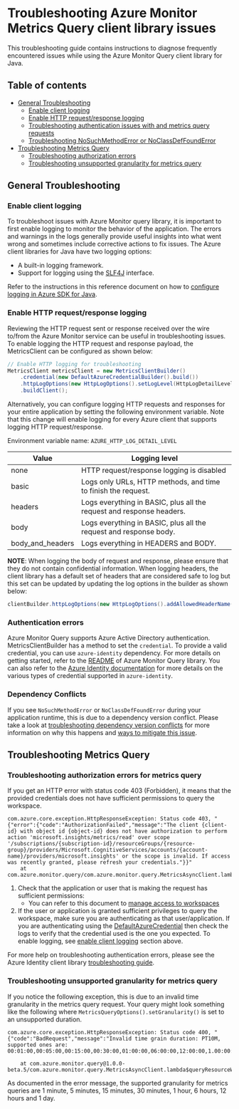 # Troubleshooting Azure Monitor Metrics Query client library issues

This troubleshooting guide contains instructions to diagnose frequently encountered issues while using the Azure
Monitor Query client library for Java.

## Table of contents

* [General Troubleshooting](#general-troubleshooting)
    * [Enable client logging](#enable-client-logging)
    * [Enable HTTP request/response logging](#enable-http-requestresponse-logging)
    * [Troubleshooting authentication issues with and metrics query requests](#authentication-errors)
    * [Troubleshooting NoSuchMethodError or NoClassDefFoundError](#dependency-conflicts)
* [Troubleshooting Metrics Query](#troubleshooting-metrics-query)
    * [Troubleshooting authorization errors](#troubleshooting-authorization-errors-for-metrics-query)
    * [Troubleshooting unsupported granularity for metrics query](#troubleshooting-unsupported-granularity-for-metrics-query)

## General Troubleshooting

### Enable client logging

To troubleshoot issues with Azure Monitor query library, it is important to first enable logging to monitor the
behavior of the application. The errors and warnings in the logs generally provide
useful insights into what went wrong and sometimes include corrective actions to fix issues.
The Azure client libraries for Java have two logging options:

* A built-in logging framework.
* Support for logging using the [SLF4J](https://www.slf4j.org/) interface.

Refer to the instructions in this reference document on how to [configure logging in Azure SDK for Java](https://docs.microsoft.com/azure/developer/java/sdk/logging-overview).

### Enable HTTP request/response logging

Reviewing the HTTP request sent or response received over the wire to/from the Azure Monitor service can be useful in
troubleshooting issues. To enable logging the HTTP request and response payload, the
MetricsClient can be configured as shown below:

```java readme-sample-enablehttplogging
// Enable HTTP logging for troubleshooting
MetricsClient metricsClient = new MetricsClientBuilder()
    .credential(new DefaultAzureCredentialBuilder().build())
    .httpLogOptions(new HttpLogOptions().setLogLevel(HttpLogDetailLevel.BODY_AND_HEADERS))
    .buildClient();
```

Alternatively, you can configure logging HTTP requests and responses for your entire application by setting the
following environment variable. Note that this change will enable logging for every Azure client that supports logging
HTTP request/response.

Environment variable name: `AZURE_HTTP_LOG_DETAIL_LEVEL`

| Value            | Logging level                                                        |
|------------------|----------------------------------------------------------------------|
| none             | HTTP request/response logging is disabled                            |
| basic            | Logs only URLs, HTTP methods, and time to finish the request.        |
| headers          | Logs everything in BASIC, plus all the request and response headers. |
| body             | Logs everything in BASIC, plus all the request and response body.    |
| body_and_headers | Logs everything in HEADERS and BODY.                                 |

**NOTE**: When logging the body of request and response, please ensure that they do not contain confidential
information. When logging headers, the client library has a default set of headers that are considered safe to log
but this set can be updated by updating the log options in the builder as shown below:

```java
clientBuilder.httpLogOptions(new HttpLogOptions().addAllowedHeaderName("safe-to-log-header-name"))
```

### Authentication errors

Azure Monitor Query supports Azure Active Directory authentication. MetricsClientBuilder has a method to set the `credential`. To provide a valid credential, you can use
`azure-identity` dependency. For more details on getting started, refer to
the [README](https://github.com/Azure/azure-sdk-for-java/tree/main/sdk/monitor/azure-monitor-query#create-the-client)
of Azure Monitor Query library. You can also refer to
the [Azure Identity documentation](https://docs.microsoft.com/azure/developer/java/sdk/identity)
for more details on the various types of credential supported in `azure-identity`.

### Dependency Conflicts

If you see `NoSuchMethodError` or `NoClassDefFoundError` during your application runtime, this is due to a
dependency version conflict. Please take a look at [troubleshooting dependency version conflicts](https://docs.microsoft.com/azure/developer/java/sdk/troubleshooting-dependency-version-conflict) for more information on
why this happens and [ways to mitigate this issue](https://docs.microsoft.com/azure/developer/java/sdk/troubleshooting-dependency-version-conflict#mitigate-version-mismatch-issues).

## Troubleshooting Metrics Query

### Troubleshooting authorization errors for metrics query

If you get an HTTP error with status code 403 (Forbidden), it means that the provided credentials does not have
sufficient permissions to query the workspace.
```text
com.azure.core.exception.HttpResponseException: Status code 403, "{"error":{"code":"AuthorizationFailed","message":"The client {client-id} with object id {object-id} does not have authorization to perform action 'microsoft.insights/metrics/read' over scope '/subscriptions/{subscription-id}/resourceGroups/{resource-group}/providers/Microsoft.CognitiveServices/accounts/{account-name}/providers/microsoft.insights' or the scope is invalid. If access was recently granted, please refresh your credentials."}}"
	at com.azure.monitor.query/com.azure.monitor.query.MetricsAsyncClient.lambda$queryResourceWithResponse$4(MetricsAsyncClient.java:227)
```

1. Check that the application or user that is making the request has sufficient permissions:
    * You can refer to this document to [manage access to workspaces](https://learn.microsoft.com/en-us/azure/azure-monitor/metrics/azure-monitor-workspace-manage)
2. If the user or application is granted sufficient privileges to query the workspace, make sure you are
   authenticating as that user/application. If you are authenticating using the
   [DefaultAzureCredential](https://github.com/Azure/azure-sdk-for-java/blob/main/sdk/identity/azure-identity/README.md#authenticating-with-defaultazurecredential)
   then check the logs to verify that the credential used is the one you expected. To enable logging, see [enable
   client logging](#enable-client-logging) section above.

For more help on troubleshooting authentication errors, please see the Azure Identity client library [troubleshooting
guide](https://github.com/Azure/azure-sdk-for-java/blob/main/sdk/identity/azure-identity/TROUBLESHOOTING.md).

### Troubleshooting unsupported granularity for metrics query

If you notice the following exception, this is due to an invalid time granularity in the metrics query request. Your
query might look something like the following where `MetricsQueryOptions().setGranularity()` is set to an unsupported
duration.

```text
com.azure.core.exception.HttpResponseException: Status code 400, "{"code":"BadRequest","message":"Invalid time grain duration: PT10M, supported ones are: 00:01:00,00:05:00,00:15:00,00:30:00,01:00:00,06:00:00,12:00:00,1.00:00:00"}"

	at com.azure.monitor.query@1.0.0-beta.5/com.azure.monitor.query.MetricsAsyncClient.lambda$queryResourceWithResponse$4(MetricsAsyncClient.java:205)
```

As documented in the error message, the supported granularity for metrics queries are 1 minute, 5 minutes, 15 minutes,
30 minutes, 1 hour, 6 hours, 12 hours and 1 day.
